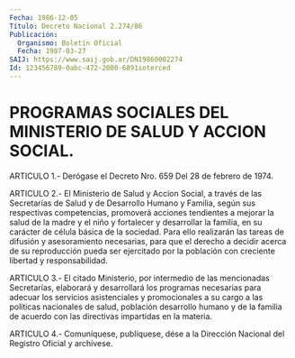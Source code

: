 ```yaml
---
Fecha: 1986-12-05
Título: Decreto Nacional 2.274/86
Publicación:
  Organismo: Boletín Oficial
  Fecha: 1987-03-27
SAIJ: https://www.saij.gob.ar/DN19860002274
Id: 123456789-0abc-472-2000-6891soterced
---
```

# PROGRAMAS SOCIALES DEL MINISTERIO DE SALUD Y ACCION SOCIAL.

<a id="1"></a>
ARTICULO 1.- Derógase el Decreto Nro. 659 Del 28 de febrero de 1974.

<a id="2"></a>
ARTICULO 2.- El Ministerio de Salud y Accion Social, a través de las Secretarías de Salud y de Desarrollo Humano y Familia, según sus respectivas competencias, promoverá acciones tendientes a mejorar la salud de la madre y el niño y fortalecer y desarrollar la familia, en su carácter de célula básica de la sociedad. Para ello realizarán las tareas de difusión y asesoramiento necesarias, para que el derecho a decidir acerca de su reproducción pueda ser ejercitado por la población con creciente libertad y responsabilidad.

<a id="3"></a>
ARTICULO 3.- El citado Ministerio, por intermedio de las mencionadas Secretarías, elaborará y desarrollará los programas necesarias para adecuar los servicios asistenciales y promocionales a su cargo a las políticas nacionales de salud, población desarrollo humano y de la familia de acuerdo con las directivas impartidas en la materia.

<a id="4"></a>
ARTICULO 4.- Comuníquese, publíquese, dése a la Dirección Nacional del Registro Oficial y archívese.